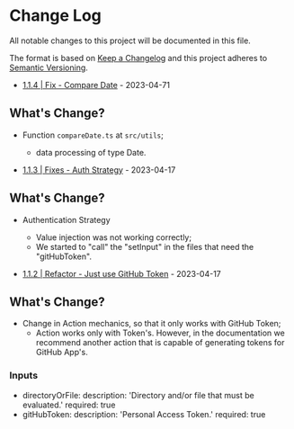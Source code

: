 # Change Log

All notable changes to this project will be documented in this file.

The format is based on [Keep a Changelog](http://keepachangelog.com/) and this project adheres to [Semantic Versioning](http://semver.org/).

- [1.1.4 | Fix - Compare Date](https://github.com/padupe/action-content-change-validation/releases/tag/1.1.4) - 2023-04-71

## What's Change?

- Function `compareDate.ts` at `src/utils`;
  - data processing of type Date.


- [1.1.3 | Fixes - Auth Strategy](https://github.com/padupe/action-content-change-validation/releases/tag/1.1.3) - 2023-04-17

## What's Change?

- Authentication Strategy
  - Value injection was not working correctly;
  - We started to "call" the "setInput" in the files that need the "gitHubToken".


- [1.1.2 | Refactor - Just use GitHub Token](https://github.com/padupe/action-content-change-validation/releases/tag/1.1.2) - 2023-04-17

## What's Change?

- Change in Action mechanics, so that it only works with GitHub Token;
  - Action works only with Token's. However, in the documentation we recommend another action that is capable of generating tokens for GitHub App's.

### Inputs

- directoryOrFile:
  description: 'Directory and/or file that must be evaluated.'
  required: true
- gitHubToken:
  description: 'Personal Access Token.'
  required: true

